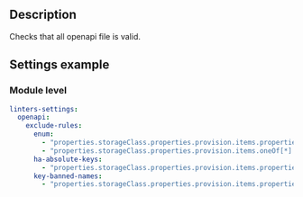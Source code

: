 ## Description

Checks that all openapi file is valid.

## Settings example

### Module level

```yaml
linters-settings:
  openapi:
    exclude-rules:
      enum:
        - "properties.storageClass.properties.provision.items.properties.type"
        - "properties.storageClass.properties.provision.items.oneOf[*].properties.type"
      ha-absolute-keys:
        - "properties.storageClass.properties.provision.items.properties.type"
      key-banned-names:
        - "properties.storageClass.properties.provision.items.properties.type"
```
